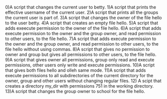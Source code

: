 0)A script that changes the current user to betty.
1)A script that prints the effective username of the current user.
2)A script that prints all the groups the current user is part of.
3)A script that changes the owner of the file hello to the user betty.
4)A script that creates an empty file hello.
5)A script that adds exeecute permission to the owner of the file hello.
6)A script that adds execute permission to the owner and the group owner, and read permission to other users, to the file hello.
7)A script that adds execute permission to the owner and the group owner, and read permission to other users, to the file hello without using commas.
8)A script that gives no permission to owner and group but gives all permissions to other users, to the file hello.
9)A script that gives owner all permissions, group only read and execute permissions, other users only write and execute permissions.
10)A script that gives both files hello and olleh same mode.
11)A script that adds execute permissions to all subdirectories of the current directory for the owner, group and other users without changing regular files.
12) A scipt that creates a directory my_dir with permissions 751 in the working directory.
13)A script that changes the group owner to school for the file hello. 
